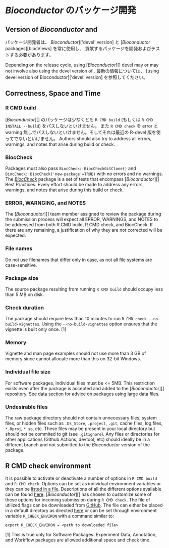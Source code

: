 # *Bioconductor*  のパッケージ開発

## Version of *Bioconductor* and <i class="fab fa-r-project"></i>

パッケージ開発者は、 *Bioconductor*\]\['devel' version\] と \[*Bioconductor* packages\]\[biocViews\] を常に使用し、 貢献するパッケージを開発およびテストする必要があります。

Depending on the <i class="fab fa-r-project"></i> release cycle, using \[*Bioconductor*\]\[\] devel may or may not involve also using the devel version of <i class="fab fa-r-project"></i>. 最新の情報については、 \[using devel version of Bioconductor\]\[‘devel’ version\] を参照してください。

## Correctness, Space and Time

### R CMD build

\[*Bioconductor*\]\[\] のパッケージは少なくとも `R CMD build`  (もしくは `R CMD INSTALL --build`) をパスしないといけません。 また `R CMD check` を error と warning 無しでパスしないといけません。そしてそれは最近の R-devel 版を使ってでないといけません。 Authors should also try to address all errors, warnings, and notes that arise during build or check.

### BiocCheck

Packages must also pass `BiocCheck::BiocCheckGitClone()` and `BiocCheck::BiocCheck('new-package'=TRUE)` with no errors and no warnings. The *[BiocCheck](https://bioconductor.org/packages/3.15/BiocCheck)* package is a set of tests that encompass \[*Bioconductor*\]\[\] Best Practices. Every effort should be made to address any errors, warnings, and notes that arise during this build or check.

### ERROR, WARNGING, and NOTES

The \[*Bioconductor*\]\[\] team member assigned to review the package during the submission process will expect all ERROR, WARNINGS, and NOTES to be addressed from both R CMD build, R CMD check, and BiocCheck. If there are any remaining, a justification of why they are not corrected will be expected.

### File names

Do not use filenames that differ only in case, as not all file systems are case-sensitive.

### Package size

The source package resulting from running `R CMD build` should occupy less than 5 MB on disk.

### Check duration

The package should require less than 10 minutes to run `R CMD check --no-build-vignettes`. Using the `--no-build-vignettes` option ensures that the vignette is built only once. [1]

### Memory

Vignette and man page examples should not use more than 3 GB of memory since <i class="fab fa-r-project"></i> cannot allocate more than this on 32-bit Windows.

### Individual file size

For software packages, individual files must be &lt;= 5MB. This restriction exists even after the package is accepted and added to the \[*Bioconductor*\]\[\] repository. See [data section](#data) for advice on packages using large data files.

### Undesirable files

The raw package directory should not contain unnecessary files, system files, or hidden files such as `.DS_Store`, `.project`, `.git`, cache files, log files, `*.Rproj`, `*.so`, etc. These files may be present in your local directory but should not be commited to git (see <span
id="gitignore">`.gitignore`</span>). Any files or directories for other applications (Github Actions, devtool, etc) should ideally be in a different branch and not submitted to the *Bioconductor* version of the package.

## R CMD check environment

It is possible to activate or deactivate a number of options in `R CMD build` and `R CMD check`. Options can be set as individual environment variables or they can be [listed in a file](https://cran.r-project.org/doc/manuals/r-release/R-exts.html#Checking-and-building-packages). Descriptions of all the different options available can be found [here](https://cran.r-project.org/doc/manuals/r-devel/R-ints.html#Tools). \[*Bioconductor*\]\[\] has chosen to customize some of these options for incoming submission during `R CMD check`. The file of utilized flags can be downloaded from [<i class="fab fa-github"></i>
GitHub](https://github.com/Bioconductor/packagebuilder/blob/master/check.Renviron). The file can either be placed in a default directory as directed [here](https://cran.r-project.org/doc/manuals/r-release/R-exts.html#Checking-and-building-packages) or can be set through environment variable `R_CHECK_ENVIRON` with a command similar to:

    export R_CHECK_ENVIRON = <path to downloaded file>

[1] This is true only for Software Packages. Experiment Data, Annotation, and Workflow packages are allowed additional space and check time.
